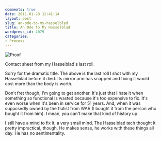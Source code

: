 ```yaml
---
comments: true
date: 2011-01-28 12:41:14
layout: post
slug: an-ode-to-my-hasselblad
title: An Ode to My Hasselblad
wordpress_id: 4079
categories:
- Process
---
```


![Proof](http://ryanfitzer.com/main/wp-content/uploads/2011/01/proof.jpg)

Contact sheet from my Hasselblad's last roll.

Sorry for the dramatic title. The above is the last roll I shot with my Hasselblad before it died. Its mirror arm has snapped and fixing it would cost more than the body is worth.

Don't fret though, I'm going to get another. It's just that I hate it when something so functional is wasted because it's too expensive to fix. It's even worse when it's been in service for 51 years. And, when it was supposedly owned by the flutist from WAR (I bought it from the person who bought it from him). I mean, you can't make that kind of history up.

I still have a mind to fix it, a very small mind. The Hasselblad tech thought it pretty impractical, though. He makes sense, he works with these things all day. He has no sentimentality.
